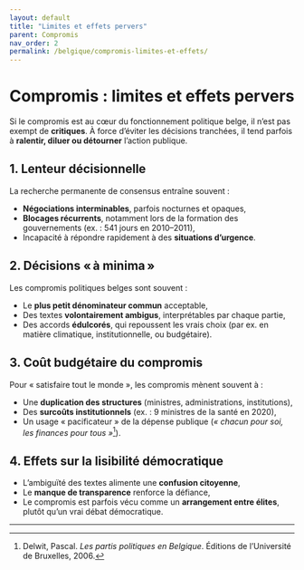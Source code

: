 ```yaml
---
layout: default
title: "Limites et effets pervers"
parent: Compromis
nav_order: 2
permalink: /belgique/compromis-limites-et-effets/
---
```


# Compromis : limites et effets pervers

Si le compromis est au cœur du fonctionnement politique belge, il n’est pas exempt de **critiques**. À force d’éviter les décisions tranchées, il tend parfois à **ralentir, diluer ou détourner** l’action publique.

## 1. Lenteur décisionnelle

La recherche permanente de consensus entraîne souvent :

- **Négociations interminables**, parfois nocturnes et opaques,
- **Blocages récurrents**, notamment lors de la formation des gouvernements (ex. : 541 jours en 2010–2011),
- Incapacité à répondre rapidement à des **situations d’urgence**.

## 2. Décisions « à minima »

Les compromis politiques belges sont souvent :

- Le **plus petit dénominateur commun** acceptable,
- Des textes **volontairement ambigus**, interprétables par chaque partie,
- Des accords **édulcorés**, qui repoussent les vrais choix (par ex. en matière climatique, institutionnelle, ou budgétaire).

## 3. Coût budgétaire du compromis

Pour « satisfaire tout le monde », les compromis mènent souvent à :

- Une **duplication des structures** (ministres, administrations, institutions),
- Des **surcoûts institutionnels** (ex. : 9 ministres de la santé en 2020),
- Un usage « pacificateur » de la dépense publique (*« chacun pour soi, les finances pour tous »*[^1]).

## 4. Effets sur la lisibilité démocratique

- L’ambiguïté des textes alimente une **confusion citoyenne**,
- Le **manque de transparence** renforce la défiance,
- Le compromis est parfois vécu comme un **arrangement entre élites**, plutôt qu’un vrai débat démocratique.

---

[^1]: Delwit, Pascal. *Les partis politiques en Belgique*. Éditions de l’Université de Bruxelles, 2006.  
[^2]: De Winter, Lieven et Dumont, Patrick. *Belgium: Party Government under Pressure*. In: Blondel and Müller-Rommel (eds), *Cabinets in Western Europe*, Palgrave, 1997.  
[^3]: Magnette, Paul. *La Belgique et son modèle*. Presses de Sciences Po, 2013.  
[^4]: Reuchamps, Min et al. *Les systèmes politiques en Belgique*. Larcier, 2019.
